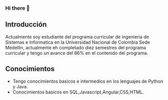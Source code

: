 ### Hi there 👋

## Introducción

Actualmente soy estudiante del programa  curricular de ingenieria de Sistemas e Informatica en la Universidad Nacional de Colombia Sede Medellin, actualmente eh completado diez semestres del programa curricular y tengo un avance del 86% en el contenido del programa.

## Conocimientos
- Tengo conocimientos basicos e intermedios en los lenguajes de Python y Java.
- Conocimientos basicos en SQL,Javascript,Angular,CSS,HTML.
<!--
**ancgarciamo/ancgarciamo** is a ✨ _special_ ✨ repository because its `README.md` (this file) appears on your GitHub profile.

Here are some ideas to get you started:

- 🔭 I’m currently working on ...
- 🌱 I’m currently learning ...
- 👯 I’m looking to collaborate on ...
- 🤔 I’m looking for help with ...
- 💬 Ask me about ...
- 📫 How to reach me: ...
- 😄 Pronouns: ...
- ⚡ Fun fact: ...
-->
